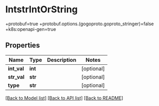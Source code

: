# IntstrIntOrString

+protobuf=true +protobuf.options.(gogoproto.goproto_stringer)=false +k8s:openapi-gen=true
## Properties
Name | Type | Description | Notes
------------ | ------------- | ------------- | -------------
**int_val** | **int** |  | [optional] 
**str_val** | **str** |  | [optional] 
**type** | **str** |  | [optional] 

[[Back to Model list]](../README.md#documentation-for-models) [[Back to API list]](../README.md#documentation-for-api-endpoints) [[Back to README]](../README.md)


